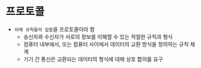 # 프로토콜
* `아래 규칙들의 집합`을 프로토콜이라 함
    * 송신자와 수신자가 서로의 정보를 이해할 수 있는 적절한 규칙과 형식
    * 컴퓨터 내부에서, 또는 컴퓨터 사이에서 데이터의 교환 방식을 정의하는 규칙 체계
    * 기기 간 통신은 교환되는 데이터의 형식에 대해 상호 합의를 요구